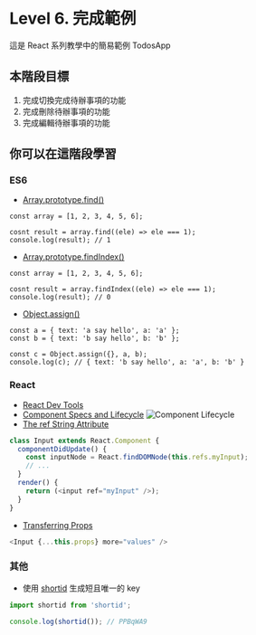 # Level 6. 完成範例
這是 React 系列教學中的簡易範例 TodosApp


## 本階段目標
1. 完成切換完成待辦事項的功能
2. 完成刪除待辦事項的功能
3. 完成編輯待辦事項的功能


## 你可以在這階段學習
### ES6
- [Array.prototype.find()](https://developer.mozilla.org/zh-TW/docs/Web/JavaScript/Reference/Global_Objects/Array/find)
```
const array = [1, 2, 3, 4, 5, 6];

cosnt result = array.find((ele) => ele === 1);
console.log(result); // 1
```
- [Array.prototype.findIndex()](https://developer.mozilla.org/zh-TW/docs/Web/JavaScript/Reference/Global_Objects/Array/findIndex)
```
const array = [1, 2, 3, 4, 5, 6];

cosnt result = array.findIndex((ele) => ele === 1);
console.log(result); // 0
```
- [Object.assign()](https://developer.mozilla.org/en-US/docs/Web/JavaScript/Reference/Global_Objects/Object/assign)
```
const a = { text: 'a say hello', a: 'a' };
const b = { text: 'b say hello', b: 'b' };

const c = Object.assign({}, a, b);
console.log(c); // { text: 'b say hello', a: 'a', b: 'b' }
```

### React
- [React Dev Tools](https://facebook.github.io/react/blog/2015/09/02/new-react-developer-tools.html)
- [Component Specs and Lifecycle](https://facebook.github.io/react/docs/component-specs.html)
![Component Lifecycle](http://i.imgur.com/aAMi0NH.jpg)
- [The ref String Attribute](https://facebook.github.io/react/docs/more-about-refs.html#the-ref-string-attribute)
```js
class Input extends React.Component {
  componentDidUpdate() {
    const inputNode = React.findDOMNode(this.refs.myInput);
    // ...
  }
  render() {
    return (<input ref="myInput" />);
  }
}
```
- [Transferring Props](https://facebook.github.io/react/docs/transferring-props.html)
```js
<Input {...this.props} more="values" />
```

### 其他
- 使用 [shortid](https://github.com/dylang/shortid) 生成短且唯一的 key
```js
import shortid from 'shortid';

console.log(shortid()); // PPBqWA9
```

